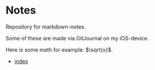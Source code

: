 # Notes

Repository for markdown-notes.

Some of these are made via GitJournal on my
iOS-device.

Here is some math for example: $\sqrt{x}$.

- [index][index]

[index]: index.md

<!-- EOF -->
